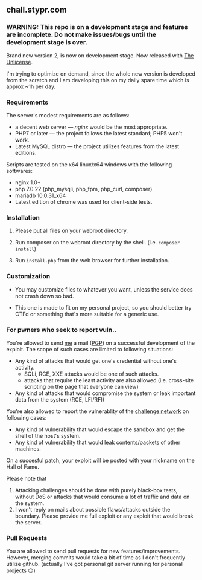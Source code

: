 ## chall.stypr.com

### WARNING: This repo is on a development stage and features are incomplete. Do not make issues/bugs until the development stage is over.

Brand new version 2, is now on development stage. Now released with [The Unlicense](LICENSE.md).

I'm trying to optimize on demand, since the whole new version is developed from the scratch and I am developing this on my daily spare time which is approx ~1h per day.

### Requirements

The server's modest requirements are as follows:
* a decent web server &mdash; *nginx* would be the most appropriate.
* PHP7 or later &mdash; the project follows the latest standard; PHP5 won't work.
* Latest MySQL distro &mdash; the project utilizes features from the latest editions.

Scripts are tested on the x64 linux/x64 windows with the following softwares:
* nginx 1.0+
* php 7.0.22 (php_mysqli, php_fpm, php_curl, composer)
* mariadb 10.0.31_x64
* Latest edition of chrome was used for client-side tests.

### Installation

1. Please put all files on your webroot directory.

2. Run composer on the webroot directory by the shell. (i.e. `composer install`)

3. Run `install.php` from the web browser for further installation.

### Customization

* You may customize files to whatever you want, unless the service does not crash down so bad.

* This one is made to fit on my personal project, so you should better try CTFd or something that's more suitable for a generic use.

### For pwners who seek to report vuln..

You're allowed to send [me](https://harold.kim/) a mail ([PGP](https://harold.kim/pubkey)) on a successful development of the exploit. The scope of such cases are limited to following situations:

* Any kind of attacks that would get one's credential without one's activity. 
	* SQLi, RCE, XXE attacks would be one of such attacks.
	* attacks that require the least activity are also allowed (i.e. cross-site scripting on the page that everyone can view)
* Any kind of attacks that would compromise the system or leak important data from the system (RCE, LFI/RFI)

You're also allowed to report the vulnerablity of the [challenge network](https://eagle-jump.org/) on following cases:
* Any kind of vulnerability that would escape the sandbox and get the shell of the host's system.
* Any kind of vulnerability that would leak contents/packets of other machines.

On a succesful patch, your exploit will be posted with your nickname on the Hall of Fame.

Please note that
1. Attacking challenges should be done with purely black-box tests, without DoS or attacks that would consume a lot of traffic and data on the system.
2. I won't reply on mails about possible flaws/attacks outside the boundary. Please provide me full exploit or any exploit that would break the server.

### Pull Requests

You are allowed to send pull requests for new features/improvements. However, merging commits would take a bit of time as I don't frequently utilize github. (actually I've got personal git server running for personal projects :wink:)

